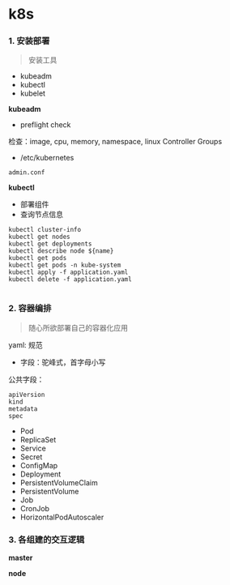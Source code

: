 # k8s

### 1. 安装部署

> 安装工具

- kubeadm
- kubectl
- kubelet

**kubeadm**

- preflight check

检查：image, cpu, memory, namespace, linux Controller Groups

- /etc/kubernetes

```text
admin.conf

```

**kubectl**

- 部署组件
- 查询节点信息


```text
kubectl cluster-info
kubectl get nodes
kubectl get deployments
kubectl describe node ${name}
kubectl get pods 
kubectl get pods -n kube-system
kubectl apply -f application.yaml
kubectl delete -f application.yaml


```


### 2. 容器编排

> 随心所欲部署自己的容器化应用

yaml: 规范

- 字段：驼峰式，首字母小写


公共字段：

```text
apiVersion
kind
metadata
spec
```



- Pod
- ReplicaSet
- Service
- Secret
- ConfigMap
- Deployment
- PersistentVolumeClaim
- PersistentVolume
- Job
- CronJob
- HorizontalPodAutoscaler

### 3. 各组建的交互逻辑

**master**

**node**
